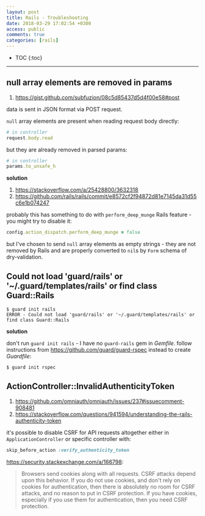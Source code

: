 ```yaml
---
layout: post
title: Rails - Troubleshooting
date: 2018-03-29 17:02:54 +0300
access: public
comments: true
categories: [rails]
---
```


<!-- more -->

* TOC
{:toc}
<hr>

null array elements are removed in params
-----------------------------------------

1. <https://gist.github.com/subfuzion/08c5d85437d5d4f00e58#post>

data is sent in JSON format via POST request.

`null` array elements are present when reading request body directly:

```ruby
# in controller
request.body.read
```

but they are already removed in parsed params:

```ruby
# in controller
params.to_unsafe_h
```

**solution**

1. <https://stackoverflow.com/a/25428800/3632318>
2. <https://github.com/rails/rails/commit/e8572cf2f94872d81e7145da31d55c6e1b074247>

probably this has something to do with `perform_deep_munge` Rails feature -
you might try to disable it:

```ruby
config.action_dispatch.perform_deep_munge = false
```

but I've chosen to send `null` array elements as empty strings - they are
not removed by Rails and are properly converted to `nil`s by `Form` schema
of dry-validation.

Could not load 'guard/rails' or '~/.guard/templates/rails' or find class Guard::Rails
-------------------------------------------------------------------------------------

```
$ guard init rails
ERROR - Could not load 'guard/rails' or '~/.guard/templates/rails' or find class Guard::Rails
```

**solution**

don't run `guard init rails` - I have no `guard-rails` gem in _Gemfile_.
follow instructions from <https://github.com/guard/guard-rspec> instead
to create _Guardfile_:

```sh
$ guard init rspec
```

ActionController::InvalidAuthenticityToken
------------------------------------------

1. <https://github.com/omniauth/omniauth/issues/237#issuecomment-908481>
2. <https://stackoverflow.com/questions/941594/understanding-the-rails-authenticity-token>

it's possible to disable CSRF for API requests altogether either in
`ApplicationController` or specific controller with:

```ruby
skip_before_action :verify_authenticity_token
```

<https://security.stackexchange.com/a/166798>:

> Browsers send cookies along with all requests. CSRF attacks depend upon
> this behavior. If you do not use cookies, and don't rely on cookies for
> authentication, then there is absolutely no room for CSRF attacks, and
> no reason to put in CSRF protection. If you have cookies, especially if
> you use them for authentication, then you need CSRF protection.
